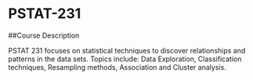 # PSTAT-231

##Course Description

PSTAT 231 focuses on statistical techniques to discover relationships and patterns in the data sets. Topics include: Data Exploration, Classification techniques, Resampling methods, Association and Cluster analysis.